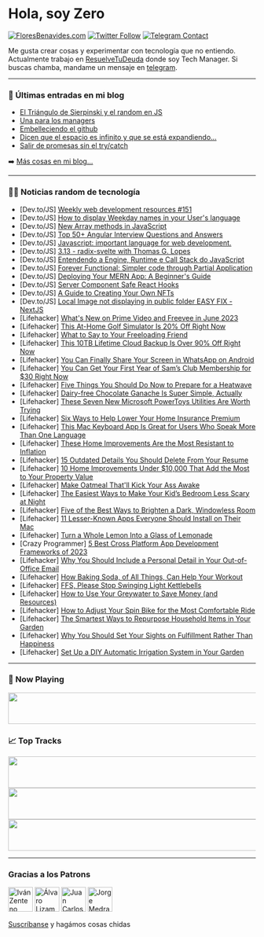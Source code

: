 # Hola, soy Zero

[![FloresBenavides.com](https://img.shields.io/website?down_message=oops&label=MiBlog&style=for-the-badge&up_message=online&url=https%3A%2F%2Ffloresbenavides.com)](https://floresbenavides.com) [![Twitter Follow](https://img.shields.io/twitter/follow/ZeroDragon?color=%231DA1F2&label=Follow&logo=twitter&logoColor=ffffff&style=for-the-badge)](https://twitter.com/zerodragon) [![Telegram Contact](https://img.shields.io/badge/escr%C3%ADbeme-ZeroDragon-%2326A5E4?style=for-the-badge&logo=telegram)](https://t.me/zerodragon)

Me gusta crear cosas y experimentar con tecnología que no entiendo.
Actualmente trabajo en [ResuelveTuDeuda](http://github.com/resuelve) donde soy Tech Manager.
Si buscas chamba, mandame un mensaje en [telegram](https://t.me/zerodragon).

---

### 📕 Últimas entradas en mi blog
<!-- BLOG-POST-LIST:START -->
- [El Triángulo de Sierpinski y el random en JS](https://floresbenavides.com/el-triangulo-de-sierpinski-y-el-random-en-js/)
- [Una para los managers](https://floresbenavides.com/una-para-los-managers/)
- [Embelleciendo el github](https://floresbenavides.com/embelleciendo-el-github/)
- [Dicen que el espacio es infinito y que se está expandiendo…](https://floresbenavides.com/dicen-que-el-espacio-es-infinito-y-que-se-esta-expandiendo/)
- [Salir de promesas sin el try/catch](https://floresbenavides.com/salir-de-promesas-sin-el-try-catch/)
<!-- BLOG-POST-LIST:END -->

➡️ [Más cosas en mi blog...](https://floresbenavides.com)

---

### 👨‍💻 Noticias random de tecnología
<!-- TECH-POSTS:START -->
- [Dev.to/JS] [Weekly web development resources #151](https://dev.to/vincenius/weekly-web-development-resources-151-5dff)
- [Dev.to/JS] [How to display Weekday names in your User&#39;s language](https://dev.to/ionellupu/how-to-display-weekday-names-in-your-users-language-7gp)
- [Dev.to/JS] [New Array methods in JavaScript](https://dev.to/manthanank/new-array-methods-in-javascript-4m30)
- [Dev.to/JS] [Top 50+ Angular Interview Questions and Answers](https://dev.to/im_aprogrammer/top-50-angular-interview-questions-and-answers-2m6k)
- [Dev.to/JS] [Javascript: important language for web development.](https://dev.to/diego_chavez_dc/javascript-important-language-for-web-development-1b5m)
- [Dev.to/JS] [3.13 - radix-svelte with Thomas G. Lopes](https://dev.to/codingcatdev/313-radix-svelte-with-thomas-g-lopes-1fgh)
- [Dev.to/JS] [Entendendo a Engine, Runtime e Call Stack do JavaScript](https://dev.to/joeldorosarioo/entendendo-a-engine-runtime-e-call-stack-do-javascript-1b72)
- [Dev.to/JS] [Forever Functional: Simpler code through Partial Application](https://dev.to/asayerio_techblog/forever-functional-simpler-code-through-partial-application-28g8)
- [Dev.to/JS] [Deploying Your MERN App: A Beginner&#39;s Guide](https://dev.to/arashjangali/deploying-your-mern-app-a-beginners-guide-3d74)
- [Dev.to/JS] [Server Component Safe React Hooks](https://dev.to/chandrapenugonda/server-component-safe-react-hooks-338b)
- [Dev.to/JS] [A Guide to Creating Your Own NFTs](https://dev.to/ayaaneth/a-guide-to-creating-your-own-nfts-3cjh)
- [Dev.to/JS] [Local Image not displaying in public folder EASY FIX - NextJS](https://dev.to/goldenekpendu/local-image-not-displaying-in-public-folder-easy-fix-nextjs-n3p)
- [Lifehacker] [What&#39;s New on Prime Video and Freevee in June 2023](https://lifehacker.com/whats-new-on-prime-video-and-freevee-in-june-2023-1850488806)
- [Lifehacker] [This At-Home Golf Simulator Is 20% Off Right Now](https://lifehacker.com/this-at-home-golf-simulator-is-20-off-right-now-1850480331)
- [Lifehacker] [What to Say to Your Freeloading Friend](https://lifehacker.com/what-to-say-to-your-freeloading-friend-1850474833)
- [Lifehacker] [This 10TB Lifetime Cloud Backup Is Over 90% Off Right Now](https://lifehacker.com/this-10tb-lifetime-cloud-backup-is-over-90-off-right-n-1850480265)
- [Lifehacker] [You Can Finally Share Your Screen in WhatsApp on Android](https://lifehacker.com/you-can-finally-share-your-screen-in-whatsapp-on-androi-1850487249)
- [Lifehacker] [You Can Get Your First Year of Sam’s Club Membership for $30 Right Now](https://lifehacker.com/you-can-get-your-first-year-of-sam-s-club-membership-fo-1850480310)
- [Lifehacker] [Five Things You Should Do Now to Prepare for a Heatwave](https://lifehacker.com/five-things-you-should-do-now-to-prepare-for-a-heatwave-1850485876)
- [Lifehacker] [Dairy-free Chocolate Ganache Is Super Simple, Actually](https://lifehacker.com/dairy-free-chocolate-ganache-is-super-simple-actually-1850486743)
- [Lifehacker] [These Seven New Microsoft PowerToys Utilities Are Worth Trying](https://lifehacker.com/these-seven-new-microsoft-powertoys-utilities-are-worth-1850484673)
- [Lifehacker] [Six Ways to Help Lower Your Home Insurance Premium](https://lifehacker.com/six-ways-to-help-lower-your-home-insurance-premium-1850484971)
- [Lifehacker] [This Mac Keyboard App Is Great for Users Who Speak More Than One Language](https://lifehacker.com/this-mac-keyboard-app-is-great-for-users-who-speak-more-1850486203)
- [Lifehacker] [These Home Improvements Are the Most Resistant to Inflation](https://lifehacker.com/these-home-improvements-are-the-most-resistant-to-infla-1850482691)
- [Lifehacker] [15 Outdated Details You Should Delete From Your Resume](https://lifehacker.com/15-outdated-details-you-should-delete-from-your-resume-1850485814)
- [Lifehacker] [10 Home Improvements Under $10,000 That Add the Most to Your Property Value](https://lifehacker.com/ten-home-improvements-under-10-000-that-add-the-most-t-1850484898)
- [Lifehacker] [Make Oatmeal That&#39;ll Kick Your Ass Awake](https://lifehacker.com/make-oatmeal-thatll-kick-your-ass-awake-1850480397)
- [Lifehacker] [The Easiest Ways to Make Your Kid’s Bedroom Less Scary at Night](https://lifehacker.com/the-easiest-ways-to-make-your-kid-s-bedroom-less-scary-1850184657)
- [Lifehacker] [Five of the Best Ways to Brighten a Dark, Windowless Room](https://lifehacker.com/five-of-the-best-ways-to-brighten-a-dark-windowless-ro-1850327852)
- [Lifehacker] [11 Lesser-Known Apps Everyone Should Install on Their Mac](https://lifehacker.com/11-lesser-known-apps-everyone-should-install-on-their-m-1850326614)
- [Lifehacker] [Turn a Whole Lemon Into a Glass of Lemonade](https://lifehacker.com/turn-a-whole-lemon-into-a-glass-of-lemonade-1850484048)
- [Crazy Programmer] [5 Best Cross Platform App Development Frameworks of 2023](https://www.thecrazyprogrammer.com/2023/05/cross-platform-app-development-frameworks.html)
- [Lifehacker] [Why You Should Include a Personal Detail in Your Out-of-Office Email](https://lifehacker.com/why-you-should-include-a-personal-detail-in-your-out-of-1850473191)
- [Lifehacker] [How Baking Soda, of All Things, Can Help Your Workout](https://lifehacker.com/how-baking-soda-of-all-things-can-help-your-workout-1850345925)
- [Lifehacker] [FFS, Please Stop Swinging Light Kettlebells](https://lifehacker.com/for-fucks-sake-please-stop-swinging-light-kettlebells-1850344356)
- [Lifehacker] [How to Use Your Greywater to Save Money &lpar;and Resources&rpar;](https://lifehacker.com/how-to-use-your-greywater-to-save-money-and-resources-1850332763)
- [Lifehacker] [How to Adjust Your Spin Bike for the Most Comfortable Ride](https://lifehacker.com/how-to-adjust-your-spin-bike-for-the-most-comfortable-r-1850329884)
- [Lifehacker] [The Smartest Ways to Repurpose Household Items in Your Garden](https://lifehacker.com/the-smartest-ways-to-repurpose-household-items-in-your-1850473194)
- [Lifehacker] [Why You Should Set Your Sights on Fulfillment Rather Than Happiness](https://lifehacker.com/why-you-should-set-your-sights-on-fulfillment-rather-th-1850473197)
- [Lifehacker] [Set Up a DIY Automatic Irrigation System in Your Garden](https://lifehacker.com/set-up-a-diy-automatic-irrigation-system-in-your-garden-1850326343)<!-- TECH-POSTS:END -->

---

### 🎵 Now Playing
<a href="https://spotify-now-playing-dun.vercel.app/now-playing?open"><img src="https://spotify-now-playing-dun.vercel.app/now-playing" width="540" height="64"></a>

### 📈 Top Tracks
<a href="https://spotify-now-playing-dun.vercel.app/top-tracks?i=1&open"><img src="https://spotify-now-playing-dun.vercel.app/top-tracks?i=1" width="540" height="64"></a>
<a href="https://spotify-now-playing-dun.vercel.app/top-tracks?i=2&open"><img src="https://spotify-now-playing-dun.vercel.app/top-tracks?i=2" width="540" height="64"></a>
<a href="https://spotify-now-playing-dun.vercel.app/top-tracks?i=3&open"><img src="https://spotify-now-playing-dun.vercel.app/top-tracks?i=3" width="540" height="64"></a>

---

### Gracias a los Patrons
[<img src="https://avatars.githubusercontent.com/u/243380?v=4" alt="Iván Zenteno" width="50px">](https://github.com/k001) [<img src="https://avatars.githubusercontent.com/u/19955639?v=4" alt="Álvaro Lizama" width="50px">](https://github.com/alvarolizama) [<img src="https://avatars.githubusercontent.com/u/2718753?v=4" alt="Juan Carlos Ruiz" width="50px">](https://github.com/JuanCrg90) [<img src="https://avatars.githubusercontent.com/u/37025?v=4" alt="Jorge Medrano" width="50px">](https://github.com/h1pp1e) 

[Suscríbanse](https://www.patreon.com/zerodragon) y hagámos cosas chidas
